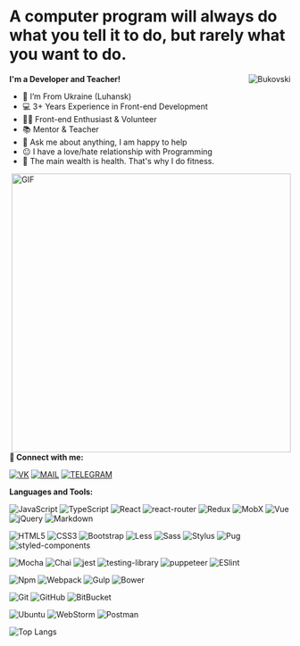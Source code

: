 # A computer program will always do what you tell it to do, but rarely what you want to do.

 <img align="right" src="https://komarev.com/ghpvc/?username=Bukovski&label=Profile%20Views%20&color=4680C2&style=flat-square" alt="Bukovski" />

**I'm a Developer and Teacher!**
- 📍 I’m From Ukraine (Luhansk)
- 💻 3+ Years Experience in Front-end Development
- 👨‍💻 Front-end Enthusiast & Volunteer
- 📚 Mentor & Teacher
- 💬 Ask me about anything, I am happy to help
- :neutral_face: I have a love/hate relationship with Programming
- 💪 The main wealth is health. That's why I do fitness.


<img align="right" alt="GIF" src="https://c.tenor.com/PRN-EHOCuHwAAAAd/the-it-crowd-moss-the-it-crowd.gif" width="500" />

**🤝 Connect with me:**

[<img alt="VK" src="https://img.shields.io/badge/vk-4680C2.svg?&style=for-the-badge&logo=vk&logoColor=fff" />][vk]
[<img alt="MAIL" src="https://img.shields.io/badge/mail-F59B0B.svg?&style=for-the-badge&logo=mail.ru&logoColor=fff" />][mail]
[<img alt="TELEGRAM" src="https://img.shields.io/badge/telegram-00d4ff.svg?&style=for-the-badge&logo=telegram&logoColor=fff" />][telegram]


**Languages and Tools:**  

![JavaScript](https://img.shields.io/badge/-JavaScript-%23F7DF1C?style=flat-square&logo=javascript&logoColor=000000&labelColor=%23F7DF1C&color=%23FFCE5A)
![TypeScript](https://img.shields.io/badge/-TypeScript-007ACC?style=flat-square&logo=typescript&logoColor=fff)
![React](https://img.shields.io/badge/-React-007ACC?style=flat-square&logo=react&logoColor=fff)
![react-router](https://img.shields.io/badge/-ReactRouter-CA4245?style=flat-square&logo=reactRouter&logoColor=fff)
![Redux](https://img.shields.io/badge/-Redux-764ABC?style=flat-square&logo=redux)
![MobX](https://img.shields.io/badge/-MobX-orange?style=flat-square&logo=mobx&logoColor=fff)
![Vue](https://img.shields.io/badge/-Vue-black?style=flat-square&logo=vue.js)
![jQuery](https://img.shields.io/badge/-jQuery-%23F7DF1C?style=flat-square&logo=jQuery&logoColor=000)
![Markdown](https://img.shields.io/badge/-Markdown-black?style=flat-square&logo=Markdown&logoColor=fff)


<!-- ![Nodejs](https://img.shields.io/badge/-Nodejs-%2343853D.svg?style=flat-square&logo=Node.js&logoColor=fff)
![Epress](https://img.shields.io/badge/-Epress.JS-black?style=flat-square&logo=epress.js)
![GraphQL](https://img.shields.io/badge/-GraphQL-E10098?style=flat-square&logo=graphql)
![MongoDB](https://img.shields.io/badge/-MongoDB-black?style=flat-square&logo=mongodb)
![MySQL](https://img.shields.io/badge/-MySQL-007ACC?style=flat-square&logo=mysql&logoColor=fff")
![Heroku](https://img.shields.io/badge/-Heroku-430098?style=flat-square&logo=heroku)
![Firebase](https://img.shields.io/badge/-Firebase-007ACC?style=flat-square&logo=firebase) -->

![HTML5](https://img.shields.io/badge/-HTML5-E34F26?style=flat-square&logo=html5&logoColor=white)
![CSS3](https://img.shields.io/badge/-CSS3-1572B6?style=flat-square&logo=css3)
![Bootstrap](https://img.shields.io/badge/-Bootstrap-563D7C?style=flat-square&logo=bootstrap&logoColor=fff)
![Less](https://img.shields.io/badge/-Less-%231d365d?style=flat-square&logo=less&logoColor=fff)
![Sass](https://img.shields.io/badge/-Sass-%23CC6699?style=flat-square&logo=sass&logoColor=fff)
![Stylus](https://img.shields.io/badge/-Stylus-%23333333?style=flat-square&logo=stylus)
![Pug](https://img.shields.io/badge/-Pug-A86454?style=flat-square&logo=Pug&logoColor=fff)
![styled-components](https://img.shields.io/badge/-StyledComponents-A06940?style=flat-square&logo=styledComponents&logoColor=fff)

![Mocha](https://img.shields.io/badge/-Mocha-8d6748?style=flat-square&logo=Mocha&logoColor=fff)
![Chai](https://img.shields.io/badge/-Chai-A41002?style=flat-square&logo=Chai&logoColor=fff)
![jest](https://img.shields.io/badge/-jest-910E1B?style=flat-square&logo=jest)
![testing-library](https://img.shields.io/badge/-TestingLibrary-B51514?style=flat-square&logo=testing-library&logoColor=fff)
![puppeteer](https://img.shields.io/badge/-Puppeteer-3BD8A2?style=flat-square&logo=puppeteer&logoColor=fff)
![ESlint](https://img.shields.io/badge/-ESLint-%234B32C3?style=flat-square&logo=eslint)

![Npm](https://img.shields.io/badge/-npm-E9541F?style=flat-square&logo=npm&logoColor=fff)
![Webpack](https://img.shields.io/badge/-Webpack-%232C3A42?style=flat-square&logo=webpack)
![Gulp](https://img.shields.io/badge/-Gulp-CF4647?style=flat-square&logo=Gulp&logoColor=fff)
![Bower](https://img.shields.io/badge/-Bower-FCCC2F?style=flat-square&logo=Bower&logoColor=EF5734)

![Git](https://img.shields.io/badge/-Git-black?style=flat-square&logo=git)
![GitHub](https://img.shields.io/badge/-GitHub-181717?style=flat-square&logo=github)
![BitBucket](https://img.shields.io/badge/-BitBucket-darkblue?style=flat-square&logo=bitbucket)

![Ubuntu](https://img.shields.io/badge/-Ubuntu-E9541F?style=flat-square&logo=Ubuntu&logoColor=fff)
![WebStorm](https://img.shields.io/badge/-WebStorm-%231572B6?style=flat-square&logo=WebStorm)
![Postman](https://img.shields.io/badge/-Postman-E9541F?style=flat-square&logo=Postman&logoColor=fff)



![Top Langs](https://github-readme-stats.vercel.app/api/top-langs/?username=Bukovski&hide=TeX&layout=compact)




[vk]: https://vk.com/kirill_bukovski
[mail]: mailto:kmanankov@bk.ru
[telegram]: https://tlgg.ru/Kirill_Bukovski
